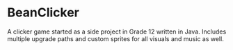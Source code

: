# BeanClicker
A clicker game started as a side project in Grade 12 written in Java. 
Includes multiple upgrade paths and custom sprites for all visuals and music as well.
